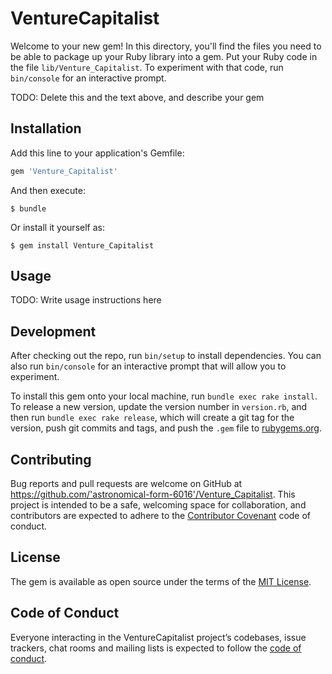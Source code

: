 # VentureCapitalist

Welcome to your new gem! In this directory, you'll find the files you need to be able to package up your Ruby library into a gem. Put your Ruby code in the file `lib/Venture_Capitalist`. To experiment with that code, run `bin/console` for an interactive prompt.

TODO: Delete this and the text above, and describe your gem

## Installation

Add this line to your application's Gemfile:

```ruby
gem 'Venture_Capitalist'
```

And then execute:

    $ bundle

Or install it yourself as:

    $ gem install Venture_Capitalist

## Usage

TODO: Write usage instructions here

## Development

After checking out the repo, run `bin/setup` to install dependencies. You can also run `bin/console` for an interactive prompt that will allow you to experiment.

To install this gem onto your local machine, run `bundle exec rake install`. To release a new version, update the version number in `version.rb`, and then run `bundle exec rake release`, which will create a git tag for the version, push git commits and tags, and push the `.gem` file to [rubygems.org](https://rubygems.org).

## Contributing

Bug reports and pull requests are welcome on GitHub at https://github.com/'astronomical-form-6016'/Venture_Capitalist. This project is intended to be a safe, welcoming space for collaboration, and contributors are expected to adhere to the [Contributor Covenant](http://contributor-covenant.org) code of conduct.

## License

The gem is available as open source under the terms of the [MIT License](https://opensource.org/licenses/MIT).

## Code of Conduct

Everyone interacting in the VentureCapitalist project’s codebases, issue trackers, chat rooms and mailing lists is expected to follow the [code of conduct](https://github.com/'astronomical-form-6016'/Venture_Capitalist/blob/master/CODE_OF_CONDUCT.md).
